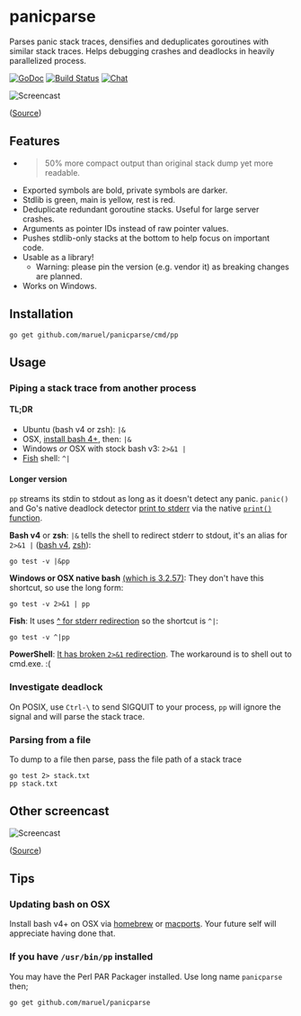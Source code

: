 panicparse
==========

Parses panic stack traces, densifies and deduplicates goroutines with similar
stack traces. Helps debugging crashes and deadlocks in heavily parallelized
process.

[![GoDoc](https://godoc.org/github.com/maruel/panicparse/stack?status.svg)](https://godoc.org/github.com/maruel/panicparse/stack)
[![Build Status](https://travis-ci.org/maruel/panicparse.svg?branch=master)](https://travis-ci.org/maruel/panicparse)
[![Chat](https://badges.gitter.im/maruel/panicparse.svg)](https://gitter.im/maruel/panicparse)


![Screencast](https://raw.githubusercontent.com/wiki/maruel/panicparse/simple.gif "Screencast")

([Source](https://raw.githubusercontent.com/wiki/maruel/panicparse/simple.go))

Features
--------

   * >50% more compact output than original stack dump yet more readable.
   * Exported symbols are bold, private symbols are darker.
   * Stdlib is green, main is yellow, rest is red.
   * Deduplicate redundant goroutine stacks. Useful for large server crashes.
   * Arguments as pointer IDs instead of raw pointer values.
   * Pushes stdlib-only stacks at the bottom to help focus on important code.
   * Usable as a library!
     * Warning: please pin the version (e.g. vendor it) as breaking changes are
       planned.
   * Works on Windows.


Installation
------------

    go get github.com/maruel/panicparse/cmd/pp


Usage
-----

### Piping a stack trace from another process

#### TL;DR

   * Ubuntu (bash v4 or zsh): `|&`
   * OSX, [install bash 4+](README.md#updating-bash-on-osx), then: `|&`
   * Windows _or_ OSX with stock bash v3: `2>&1 |`
   * [Fish](http://fishshell.com/) shell: `^|`


#### Longer version

`pp` streams its stdin to stdout as long as it doesn't detect any panic.
`panic()` and Go's native deadlock detector [print to
stderr](https://golang.org/src/runtime/panic1.go) via the native [`print()`
function](https://golang.org/pkg/builtin/#print).


**Bash v4** or **zsh**: `|&` tells the shell to redirect stderr to stdout,
it's an alias for `2>&1 |` ([bash
v4](https://www.gnu.org/software/bash/manual/bash.html#Pipelines),
[zsh](http://zsh.sourceforge.net/Doc/Release/Shell-Grammar.html#Simple-Commands-_0026-Pipelines)):

    go test -v |&pp


**Windows or OSX native bash** [(which is
3.2.57)](http://meta.ath0.com/2012/02/05/apples-great-gpl-purge/): They don't
have this shortcut, so use the long form:

    go test -v 2>&1 | pp


**Fish**: It uses [^ for stderr
redirection](http://fishshell.com/docs/current/tutorial.html#tut_pipes_and_redirections)
so the shortcut is `^|`:

    go test -v ^|pp


**PowerShell**: [It has broken `2>&1` redirection](https://connect.microsoft.com/PowerShell/feedback/details/765551/in-powershell-v3-you-cant-redirect-stderr-to-stdout-without-generating-error-records). The workaround is to shell out to cmd.exe. :(


### Investigate deadlock

On POSIX, use `Ctrl-\` to send SIGQUIT to your process, `pp` will ignore
the signal and will parse the stack trace.


### Parsing from a file

To dump to a file then parse, pass the file path of a stack trace

    go test 2> stack.txt
    pp stack.txt


Other screencast
----------------

![Screencast](https://raw.githubusercontent.com/wiki/maruel/panicparse/deadlock.gif "Screencast")

([Source](https://raw.githubusercontent.com/wiki/maruel/panicparse/deadlock.go))


Tips
----

### Updating bash on OSX

Install bash v4+ on OSX via [homebrew](http://brew.sh) or
[macports](https://www.macports.org/). Your future self will appreciate having
done that.


### If you have `/usr/bin/pp` installed

You may have the Perl PAR Packager installed. Use long name `panicparse` then;

    go get github.com/maruel/panicparse
